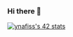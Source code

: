 ### Hi there 👋
[![ynafiss's 42 stats](https://badge.mediaplus.ma/greenbinary/ynafiss)](https://github.com/oakoudad/badge42)
